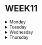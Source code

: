 # WEEK11

<details>
  <summary>Monday</summary>
  
</details>



<details>
  <summary>Tuesday</summary>
 
## Node.JS Core Understanding Learning Exercise 🧠
  
***1. What is Node.js?***

**Node JS** is an open source javascript environment that we run outside the browser targeting asynchronous events.

***2. What problem does Node.JS solve?***

Node solves the problem of having the need to use a large number of servers, because thanks to its engine, instead of creating a new thread for each client, each connection triggers an execution within the node engine, so a server can support thousands of connections

***3. What is the V8 Javascript Engine?***

The v8 engine is an engine developed in C++ that is currently most popular due to its performance and performance, which combines an interpreter that transforms the code into a list of tokens and a compiler that optimizes it, thus making javascript run much faster.

***4. Is Node.JS really necessary in the Development ecosystem?***

Node js is necessary and very useful in the development ecosystem because it allows us to develop faster and more scalable applications in a very efficient way, in addition to having a huge community and support.
  
***5. What is the difference between Node.JS and any other browser?***
  
The difference between nodejs and any other browser is that NodeJS has full access to the system, thus being able to read and write directly from the file system, with unlimited access, run software etc.

  ***6. What is NVM and Why is it useful for Node.JS developers?***
  
  NVM (node vision manager) is a bash script used to manage the released versions of NodeJS, allowing you to install, update or change the version. This makes it easier to work with projects that require different versions on the same computer.
  
  
## Node.JS Module System Core Understanding Learning Exercise 🧠
  
***1. What is a Javascript Module?***
  
  Modules are a feature that can contain classes or libraries with functions for specific tasks, which we can import into our projects.
  
  
***2. Why are Javascript Modules necessary?***
  
  Modules are important because they allow us to split our code into different files by importing and exporting them, thus allowing us to reuse them.
  
  
***3. What module standards are available in Node.JS?***
  
As standard modules NodeJs has the following modules:

- http
- url
- querystring
- path
- fs
- util
  
  
***4. What are the differences between ESModules and CommonJS modules?***
  
  The difference between ESModules and CommonJS is that CommonJS specifically allows you to load modules in a synchronous way, while ESModules allows you to load modules synchronously and asynchronously.
  
  
***5. Which types of modules exist in Node.JS?***
  
  In NodeJS there are three types of modules:
  
- Core Modules
- Local Modules
- Third Party Modules
  
  
## Node.JS Module System Practice 💻
  
### Description

Time to put into practice what you learned about Node.JS modules 😁.

1. Create a new Node.JS project, name it: <your-nickname>/modules
2. Create a new module, name it: operations.js
3. Inside operations.js implement two functions, one for the sum operation and one for the subtract operation.
4. Create a new module, name it: main.js
5. Import the functions implemented in operations.js and use them in any way in main.js.

***Solution***

**main.js**

```javascript

const {sum, subs} = require('./operations.js');

let One = 3.5;
let Two = 3.5;

let Operation1 = sum(One, Two);
let Operation2 = subs(One, Two);
let Complete_operation = sum(Operation1, Operation2);
let Complete_operation1 = subs(Operation1, Operation2);

console.log('The result is:' + Operation1);
console.log('The result is:' + Operation2);
console.log('The result is:' + Complete_operation);
console.log('The result is:' + Complete_operation1);

```

**operations.js**

```javascript

function sum(num1, num2){
    let result = num1 + num2;
    return result;
}

function subs(num1, num2){
    let result = num1 - num2;
    return result;
}

module.exports = {sum, subs}

```
  
  
## Client-Server Model Learning Exercise 🧠
  
***1. What is a Server?***
  
A server is a set of computers that can receive requests from users and return a response.

 
***2. Why is a Client?***
  
The client is the one who interacts with the server and sends requests and receives responses from it.

  
***3. Is a server just another physical computer?***
  
  A server is a physical computer integrated into a network in which it communicates with other computers also connected to the network.

 
***4. Is there any similarity between human communication and the client-server model?***
  
  In general, the intention of both options is to make a request and receive a response, but in my opinion the difference between the two is that in human communication, people communicate directly with a single person to receive some type of information, while in client-server model, many clients are communicating at the same time with a single server which returns a specific response to each request from each client

  
***5. Is the client-server model applicable only to the Web?***

According to me, currently I think it is only applicable for the web, since it is necessary to establish a connection between clients and the server, and for that the network is necessary, which is within the web

  
</details>




<details>
  <summary>Wednesday</summary>
  
## APIs Core Understanding Learning Exercise 🧠

***1. What is an API?***

An API (Application Programming Interfaces) is a set of protocols and definitions used to develop and integrate software, allowing communication between two applications through certain rules.

***2. What is a Protocol?***

Protocols are a set of rules, standards and policies made up of restrictions that define the exchange of information between devices or servers through the network.

***3. Is the term API only applicable to the communication of programs over the Internet?***

Yes, it is only applicable on the internet, since for an api to work it must have a connection with another application through some network

***4. Why is structured communication between two programs important?***
  
Structured communication is important so that each program can work objectively, respecting the operation of the application with which it is making a connection, which only happens in applications since in communication between humans there are no protocols that create restrictions between the communication of two people.


***5. Is an API just another program or a standard? ***
  
It is a program that creates a connection between applications

***6. Do you know any API? Can you list at least 5 examples of APIs?***

1. Axios
  
2. Google Cloud API
  
3. Twitter API
  
4. API OpenWeatherMap
  
5. All Sports API
  


## From JSON to REST Learning Exercise 🧠
  
***1. What is HTTP?***

The http protocol (hipetext transfer protocol) is the protocol that allows the transfer of information through files on the world wide web

***2. What is JSON?***

The JSON format is a data exchange format based on literal notation subsets of JavaScript objects.

***3. What is REST?***

REST is a **software architecture** style for distributed hypermedia systems such as the world wide web.

***4. What is a Resource in REST?***

A resource is anything important enough to be referenced by itself, a resource can be stored in a computer represented as a sequence of bits.

Following this is the resource identifier, or uniform resource identifier (URL) is a string of characters that uniquely identifies the resources or address of a network.


***5. What is an HTTP method?***

HTTP methods provide the operations available on Rule Execution Server artifacts, such as create, read, update, and delete.

  **What HTTP methods does REST use within its architecture rules?**
  
Uniform interface: descriptive messages

Use the features of the http protocol to improve semantics:

* HTTP Verbs

* HTTP Status Codes

* HTTP Authentication

Seek a simple and hierarchical API with certain rules: Use of plural names


***6. Is REST the same as HTTP?***

REST and HTTP are not the same as http is the hypertext transfer protocol for transferring files on the web and REST connects systems based on this http protocol


## REST API Clients Learning Exercise 🧠

***1. Postman only works with REST APIs?***

Postman is dedicated to working with web APIs, which conform to the REST architecture that allows interaction with RESTful web services.

***2. Is there an alternative to Postman?***

Yes, there are alternatives to postman, among them Zapier, SoapUI among others


## Express.JS Core Understanding Learning Exercise 🧠
  
***Create "Hello world!" with express***
  
* Step #1
  
  ```javascript
    npm init
  ```

* Step #2
  
  ```javascript
    npm install express --save 
  ```

* Step #3 (Coding)
  
  ```javascript
    const express = require ('express');
    const app = express();
    const port = 3000;

    app.get('/', (req, res) => {
        res.send('Hello World!');
    })

    app.listen(port, () => {
        console.log(`Hello world app is running on port ${port}`)
    })
  ```

**check the output of our program at** *http://localhost:3000/*


</details>




<details>
  <summary>Thursday</summary>

</details
